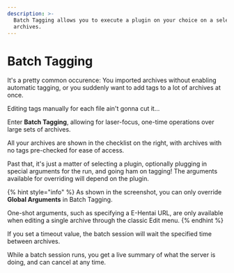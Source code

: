 ```yaml
---
description: >-
  Batch Tagging allows you to execute a plugin on your choice on a selection of
  archives.
---
```


# Batch Tagging

It's a pretty common occurence: You imported archives without enabling automatic tagging, or you suddenly want to add tags to a lot of archives at once.

Editing tags manually for each file ain't gonna cut it...

Enter **Batch Tagging**, allowing for laser-focus, one-time operations over large sets of archives.

All your archives are shown in the checklist on the right, with archives with no tags pre-checked for ease of access.

Past that, it's just a matter of selecting a plugin, optionally plugging in special arguments for the run, and going ham on tagging! The arguments available for overriding will depend on the plugin.

{% hint style="info" %}
As shown in the screenshot, you can only override **Global Arguments** in Batch Tagging.

One-shot arguments, such as specifying a E-Hentai URL, are only available when editing a single archive through the classic Edit menu.
{% endhint %}

If you set a timeout value, the batch session will wait the specified time between archives.

While a batch session runs, you get a live summary of what the server is doing, and can cancel at any time.


